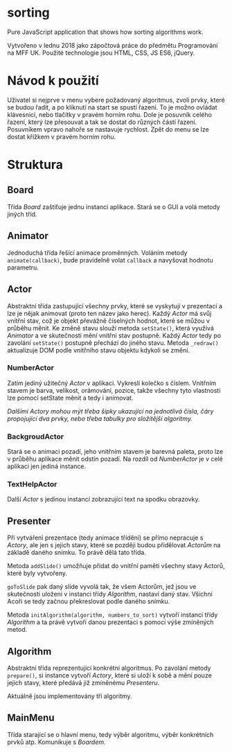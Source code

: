 # sorting
Pure JavaScript application that shows how sorting algorithms work.

Vytvořeno v lednu 2018 jako zápočtová práce do předmětu Programování na MFF UK. Použité technologie jsou HTML, CSS, JS ES6, jQuery.

# Návod k použití
Uživatel si nejprve v menu vybere požadovaný algoritmus, zvolí prvky, které se budou řadit, a po kliknutí na start se spustí řazení. To je možno ovládat klávesnicí, nebo tlačítky v pravém horním rohu. Dole je posuvník celého řazení, který lze přesouvat a tak se dostat do různých částí řazení. Posuvníkem vpravo nahoře se nastavuje rychlost. Zpět do menu se lze dostat křížkem v pravém horním rohu.

# Struktura
## Board
Třída *Board* zaštiťuje jednu instanci aplikace. Stará se o GUI a volá metody jiných tříd.

## Animator
Jednoduchá třída řešící animace proměnných. Voláním metody `animate(callback)`, bude pravidelně volat `callback` a navyšovat hodnotu parametru.

## Actor
Abstraktní třída zastupující všechny prvky, které se vyskytují v prezentaci a lze je nějak animovat (proto ten název jako herec). Každý *Actor* má svůj vnitřní stav, což je objekt převážně číselných hodnot, které se můžou v průběhu měnit. Ke změně stavu slouží metoda `setState()`, která využívá *Animator* a ve skutečnosti mění vnitřní stav postupně. Každý *Actor* tedy po zavolání `setState()` postupně přechází do jiného stavu. Metoda `_redraw()` aktualizuje DOM podle vnitřního stavu objektu kdykoli se změní.

### NumberActor
Zatím jediný užitečný *Actor* v aplikaci. Vykreslí kolečko s číslem. Vnitřním stavem je barva, velikost, orámování, pozice, takže všechny tyto vlastnosti lze pomocí setState měnit a tedy i animovat.

*Dalšími Actory mohou mýt třeba šipky ukazující na jednotlivá čísla, čáry propojující dva prvky, nebo třeba tabulky pro složitější algoritmy.*

### BackgroudActor
Stará se o animaci pozadí, jeho vnitřním stavem je barevná paleta, proto lze v průběhu aplikace měnit odstín pozadí. Na rozdíl od *NumberActor* je v celé aplikaci jen jediná instance.

### TextHelpActor
Další *Actor* s jedinou instancí zobrazující text na spodku obrazovky.

## Presenter
Při vytváření prezentace (tedy animace třídění) se přímo nepracuje s *Actory*, ale jen s jejich stavy, které se později budou přidělovat *Actorům* na základě daného snímku. To právě dělá tato třída.

Metoda `addSlide()` umožňuje přidat do vnitřní paměti všechny stavy Actorů, které byly vytvořeny.

`goToSlide` pak daný slide vyvolá tak, že všem Actorům, jež jsou ve skutečnosti uloženi v instanci třídy *Algorithm*, nastaví daný stav. Všichni Acoři se tedy začnou překreslovat podle daného snímku.

Metoda `initAlgorithm(algorithm, numbers_to_sort)` vytvoří instanci třídy *Algorithm* a ta právě vytvoří danou prezentaci s pomocí výše zmíněných metod.

## Algorithm
Abstraktní třída reprezentující konkrétní algoritmus. Po zavolání metody `prepare()`, si instance vytvoří *Actory*, které si uloží k sobě a mění pouze jejich stavy, které předává již zmíněnému *Presenteru*.

Aktuálně jsou implementovány tři algoritmy.

## MainMenu
Třída starající se o hlavní menu, tedy výběr algoritmu, výběr konkrétních prvků atp. Komunikuje s *Boardem*.

